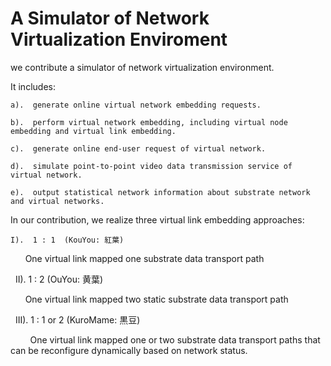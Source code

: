 # A Simulator of Network Virtualization Enviroment

we contribute a simulator of network virtualization environment. 

It includes:

    a).  generate online virtual network embedding requests.
  
    b).  perform virtual network embedding, including virtual node embedding and virtual link embedding.
  
    c).  generate online end-user request of virtual network.
  
    d).  simulate point-to-point video data transmission service of virtual network.
  
    e).  output statistical network information about substrate network and virtual networks.


In our contribution, we realize three virtual link embedding approaches:

    I).  1 : 1  (KouYou: 紅葉)
    
         One virtual link mapped one substrate data transport path

    II).  1 : 2  (OuYou: 黄葉)
    
         One virtual link mapped two static substrate data transport path
  
    III).  1 : 1 or 2 (KuroMame: 黒豆)
   
         One virtual link mapped one or two substrate data transport paths that can be reconfigure dynamically based on network status.
